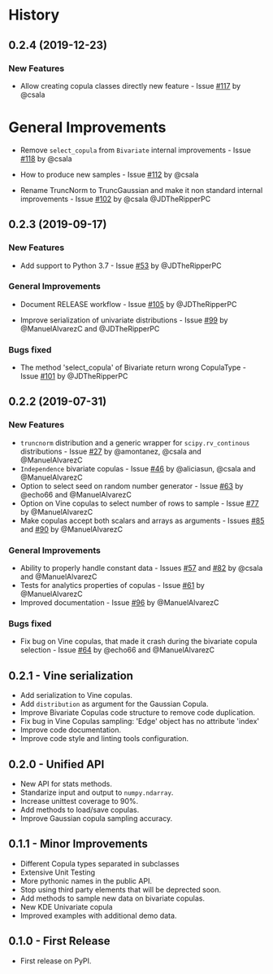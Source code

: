 # History

## 0.2.4 (2019-12-23)

### New Features

* Allow creating copula classes directly new feature - Issue [#117](https://github.com/DAI-Lab/Copulas/issues/117) by @csala

# General Improvements

* Remove `select_copula` from `Bivariate` internal improvements - Issue [#118](https://github.com/DAI-Lab/Copulas/issues/118) by @csala

* How to produce new samples - Issue [#112](https://github.com/DAI-Lab/Copulas/issues/112) by @csala

* Rename TruncNorm to TruncGaussian and make it non standard internal improvements - Issue [#102](https://github.com/DAI-Lab/Copulas/issues/102) by @csala @JDTheRipperPC

## 0.2.3 (2019-09-17)

### New Features

* Add support to Python 3.7 - Issue [#53](https://github.com/DAI-Lab/Copulas/issues/53) by @JDTheRipperPC

### General Improvements

* Document RELEASE workflow - Issue [#105](https://github.com/DAI-Lab/Copulas/issues/105) by @JDTheRipperPC

* Improve serialization of univariate distributions - Issue [#99](https://github.com/DAI-Lab/Copulas/issues/99) by @ManuelAlvarezC and @JDTheRipperPC

### Bugs fixed

* The method 'select_copula' of Bivariate return wrong CopulaType - Issue [#101](https://github.com/DAI-Lab/Copulas/issues/101) by @JDTheRipperPC

## 0.2.2 (2019-07-31)

### New Features

* `truncnorm` distribution and a generic wrapper for `scipy.rv_continous` distributions - Issue [#27](https://github.com/DAI-Lab/Copulas/issues/27) by @amontanez, @csala and @ManuelAlvarezC
* `Independence` bivariate copulas - Issue [#46](https://github.com/DAI-Lab/Copulas/issues/46) by @aliciasun, @csala and @ManuelAlvarezC
* Option to select seed on random number generator - Issue [#63](https://github.com/DAI-Lab/Copulas/issues/63) by @echo66 and @ManuelAlvarezC
* Option on Vine copulas to select number of rows to sample - Issue [#77](https://github.com/DAI-Lab/Copulas/issues/77) by @ManuelAlvarezC
* Make copulas accept both scalars and arrays as arguments - Issues [#85](https://github.com/DAI-Lab/Copulas/issues/85) and [#90](https://github.com/DAI-Lab/Copulas/issues/90) by @ManuelAlvarezC

### General Improvements

* Ability to properly handle constant data - Issues [#57](https://github.com/DAI-Lab/Copulas/issues/57) and [#82](https://github.com/DAI-Lab/Copulas/issues/82) by @csala and @ManuelAlvarezC
* Tests for analytics properties of copulas - Issue [#61](https://github.com/DAI-Lab/Copulas/issues/61) by @ManuelAlvarezC
* Improved documentation - Issue [#96](https://github.com/DAI-Lab/Copulas/issues/96) by @ManuelAlvarezC

### Bugs fixed

* Fix bug on Vine copulas, that made it crash during the bivariate copula selection - Issue [#64](https://github.com/DAI-Lab/Copulas/issues/64) by @echo66 and @ManuelAlvarezC

## 0.2.1 - Vine serialization

* Add serialization to Vine copulas.
* Add `distribution` as argument for the Gaussian Copula.
* Improve Bivariate Copulas code structure to remove code duplication.
* Fix bug in Vine Copulas sampling: 'Edge' object has no attribute 'index'
* Improve code documentation.
* Improve code style and linting tools configuration.

## 0.2.0 - Unified API

* New API for stats methods.
* Standarize input and output to `numpy.ndarray`.
* Increase unittest coverage to 90%.
* Add methods to load/save copulas.
* Improve Gaussian copula sampling accuracy.

## 0.1.1 - Minor Improvements

* Different Copula types separated in subclasses
* Extensive Unit Testing
* More pythonic names in the public API.
* Stop using third party elements that will be deprected soon.
* Add methods to sample new data on bivariate copulas.
* New KDE Univariate copula
* Improved examples with additional demo data.

## 0.1.0 - First Release

* First release on PyPI.
